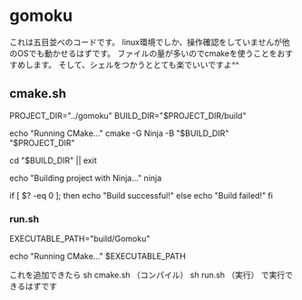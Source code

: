 # gomoku
これは五目並べのコードです。
linux環境でしか、操作確認をしていませんが他のOSでも動かせるはずです。
ファイルの量が多いのでcmakeを使うことをおすすめします。
そして、シェルをつかうととても楽でいいですよ^^

## cmake.sh
PROJECT_DIR="../gomoku"
BUILD_DIR="$PROJECT_DIR/build"

echo "Running CMake..."
cmake -G Ninja -B "$BUILD_DIR" "$PROJECT_DIR"

cd "$BUILD_DIR" || exit

echo "Building project with Ninja..."
ninja

if [ $? -eq 0 ]; then
    echo "Build successful!"
else
    echo "Build failed!"
fi

### run.sh
EXECUTABLE_PATH="build/Gomoku"

echo "Running CMake..."
$EXECUTABLE_PATH

これを追加できたら
sh cmake.sh （コンパイル）
sh run.sh   （実行）
で実行できるはずです